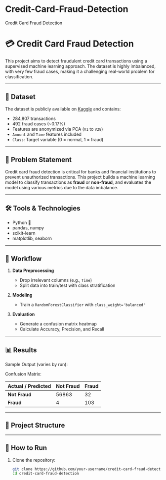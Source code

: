 # Credit-Card-Fraud-Detection
Credit Card Fraud Detection
# 💳 Credit Card Fraud Detection

This project aims to detect fraudulent credit card transactions using a supervised machine learning approach. The dataset is highly imbalanced, with very few fraud cases, making it a challenging real-world problem for classification.

---

## 📂 Dataset

The dataset is publicly available on [Kaggle](https://www.kaggle.com/mlg-ulb/creditcardfraud) and contains:

- 284,807 transactions
- 492 fraud cases (~0.17%)
- Features are anonymized via PCA (`V1` to `V28`)
- `Amount` and `Time` features included
- `Class`: Target variable (0 = normal, 1 = fraud)

---

## 🧠 Problem Statement

Credit card fraud detection is critical for banks and financial institutions to prevent unauthorized transactions. This project builds a machine learning model to classify transactions as **fraud** or **non-fraud**, and evaluates the model using various metrics due to the data imbalance.

---

## 🛠️ Tools & Technologies

- Python 🐍
- pandas, numpy
- scikit-learn
- matplotlib, seaborn

---

## 🚀 Workflow

1. **Data Preprocessing**
   - Drop irrelevant columns (e.g., `Time`)
   - Split data into train/test with class stratification

2. **Modeling**
   - Train a `RandomForestClassifier` with `class_weight='balanced'`

3. **Evaluation**
   - Generate a confusion matrix heatmap
   - Calculate Accuracy, Precision, and Recall

---

## 📊 Results

Sample Output (varies by run):


Confusion Matrix:

| Actual / Predicted | Not Fraud | Fraud |
|--------------------|-----------|-------|
| **Not Fraud**      | 56863     | 32    |
| **Fraud**          | 4         | 103   |

---

## 📁 Project Structure


---

## 🧪 How to Run

1. Clone the repository:
   ```bash
   git clone https://github.com/your-username/credit-card-fraud-detection.git
   cd credit-card-fraud-detection

